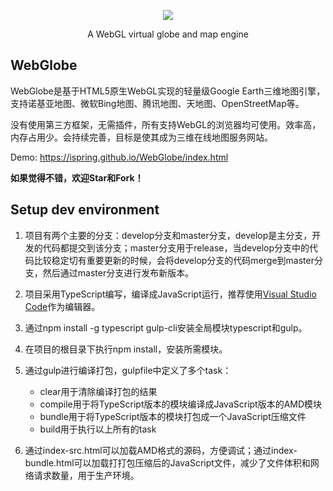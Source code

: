  <p align="center">
  <a target="_blank" href="https://ispring.github.io/WebGlobe/index.html">
    <img src="https://github.com/iSpring/WebGlobe/blob/master/screenshot.png">
  </a>
  <p align="center">A WebGL virtual globe and map engine</p>
</p>
 

 
## WebGlobe
WebGlobe是基于HTML5原生WebGL实现的轻量级Google Earth三维地图引擎，支持诺基亚地图、微软Bing地图、腾讯地图、天地图、OpenStreetMap等。

没有使用第三方框架，无需插件，所有支持WebGL的浏览器均可使用。效率高，内存占用少。会持续完善，目标是使其成为三维在线地图服务网站。

Demo: https://ispring.github.io/WebGlobe/index.html

**如果觉得不错，欢迎Star和Fork！**

## Setup dev environment
 1. 项目有两个主要的分支：develop分支和master分支，develop是主分支，开发的代码都提交到该分支；master分支用于release，当develop分支中的代码比较稳定切有重要更新的时候，会将develop分支的代码merge到master分支，然后通过master分支进行发布新版本。
 
 2. 项目采用TypeScript编写，编译成JavaScript运行，推荐使用[Visual Studio Code](http://code.visualstudio.com/)作为编辑器。
 
 3. 通过npm install -g typescript gulp-cli安装全局模块typescript和gulp。
 
 4. 在项目的根目录下执行npm install，安装所需模块。
 
 5. 通过gulp进行编译打包，gulpfile中定义了多个task： 
    - clear用于清除编译打包的结果
    - compile用于将TypeScript版本的模块编译成JavaScript版本的AMD模块
    - bundle用于将TypeScript版本的模块打包成一个JavaScript压缩文件
    - build用于执行以上所有的task
    
 6. 通过index-src.html可以加载AMD格式的源码，方便调试；通过index-bundle.html可以加载打打包压缩后的JavaScript文件，减少了文件体积和网络请求数量，用于生产环境。



